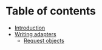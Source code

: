 # Table of contents

* [Introduction](README.md)
* [Writing adapters](writing-adapters/README.md)
  * [Request objects](writing-adapters/untitled.md)

